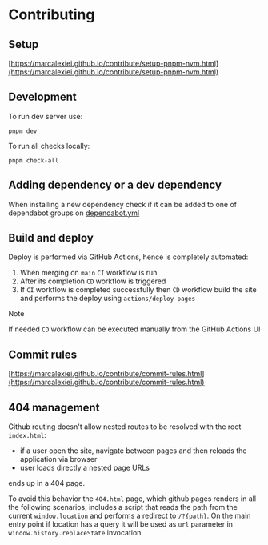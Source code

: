 # Contributing

## Setup

[https://marcalexiei.github.io/contribute/setup-pnpm-nvm.html](https://marcalexiei.github.io/contribute/setup-pnpm-nvm.html)

## Development

To run dev server use:

```shell
pnpm dev
```

To run all checks locally:

```shell
pnpm check-all
```

## Adding dependency or a dev dependency

When installing a new dependency check if it can be added to one of dependabot groups on [dependabot.yml](.github/dependabot.yml)

## Build and deploy

Deploy is performed via GitHub Actions, hence is completely automated:

1. When merging on `main` `CI` workflow is run.
2. After its completion  `CD` workflow is triggered
3. If `CI` workflow is completed successfully then `CD` workflow build the site and performs the deploy using `actions/deploy-pages`

> [!NOTE]
> If needed `CD` workflow can be executed manually from the GitHub Actions UI

## Commit rules

[https://marcalexiei.github.io/contribute/commit-rules.html](https://marcalexiei.github.io/contribute/commit-rules.html)

## 404 management

Github routing doesn't allow nested routes to be resolved with the root `index.html`:

- if a user open the site, navigate between pages and then reloads the application via browser
- user loads directly a nested page URLs

ends up in a 404 page.

To avoid this behavior the `404.html` page, which github pages renders in all the following scenarios,
includes a script that reads the path from the current `window.location` and performs a redirect to
`/?{path}`.
On the main entry point if location has a query it will be used as `url` parameter
in `window.history.replaceState` invocation.
